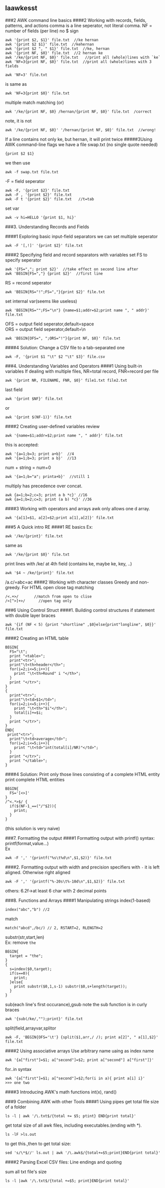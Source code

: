 ## laawkesst
###2 AWK command line basics
####2 Working with records, fields, patterns, and actions
comma is a line seperator, not literal comma.
NF = number of fields (per line) no $ sign
```
awk '{print $2, $1}' file.txt  //ke hernan
awk '{print $2 $1}' file.txt  //kehernan
awk '{print $2 ", " $1}' file.txt  //ke, hernan
awk '{print NF, $0}' file.txt  //2 hernan ke
awk '/ke/{print NF, $0}' file.txt   //print all (whole)lines with `ke`
awk 'NF=3{print NF, $0}' file.txt  //print all (whole)lines with 3 fields
```
```
awk 'NF=3' file.txt
```
is same as
```
awk 'NF=3{print $0}' file.txt
```
multiple match matching (or)
```
awk '/ke/{print NF, $0} /hernan/{print NF, $0}' file.txt  /correct
```
note, it is not
```
awk '/ke/{print NF, $0}' '/hernan/{print NF, $0}' file.txt  //wrong!
```
If a line contains not only ke, but hernan, it will print twice
#####3Using AWK command-line flags
we have a file swap.txt (no single quote needed)
```
{print $2 $1}
```
we then use
```
awk -f swap.txt file.txt
```
-F = field seperator
```
awk -F, '{print $2}' file.txt
awk -F , '{print $2}' file.txt
awk -F t '{print $2}' file.txt   //t=tab
```

set var
```
awk -v hi=HELLO '{print $1, hi}'
```
###3. Understanding Records and Fields

####1 Exploring basic input-field separators
we can set multiple seperator
```
awk -F '[,!]' '{print $2}' file.txt
```
####2 Specifying field and record separators with variables
set FS to specify seperator
```
awk '{FS=","; print $2}'  //take effect on second line after
awk 'BEGIN{FS=","} {print $2}'  //first line
```
RS = recond seperator
```
awk 'BEGIN{RS="!";FS=","}{print $2}' file.txt
```

set internal var(seems like useless)
```
awk 'BEGIN{RS="";FS="\n"} {name=$1;addr=$2;print name ", " addr}' file.txt
```
OFS = output field seperator,default=space  
ORS = output field seperator,default=\n
```
awk 'BEGIN{OFS=", ";ORS="!"}{print NF, $0}' file.txt
```
####4 Solution: Change a CSV file to a tab-separated one
```
awk -F, '{print $1 "\t" $2 "\t" $3}' file.csv
```

###4. Understanding Variables and Operators
####1 Using built-in variables
If dealing with multiple files, NR=total record, FNR=record per file
```
awk '{print NR, FILENAME, FNR, $0}' file1.txt file2.txt
```
last field
```
awk '{print $NF}' file.txt
```
or
```
awk '{print $(NF-1)}' file.txt
```
####2 Creating user-defined variables
review
```
awk '{name=$1;addr=$2;print name ", " addr}' file.txt
```


this is accepted:
```
awk '{a=1;b=3; print a+b}'  //4
awk '{a=1;b=3; print a b}'  //13
```
num + string = num+0
```
awk '{a=1;b="a"; printa+b}'  //still 1
```


multiply has precedence over concat.
```
awk {a=1;b=2;c=3; print a b *c}' //16
awk {a=1;b=2;c=3; print (a b) *c}' //36
```
####3 Working with operators and arrays
awk only allows one d array.
```
awk '{a[1]=$1, a[2]=$2;print a[1],a[2]}' file.txt
```
###5 A Quick intro RE
####1 RE basics
Ex:
```
awk '/ke/{print}' file.txt
```
same as
```
awk '/ke/{print $0}' file.txt
```
print lines with /ke/ at 4th field (contains ke, maybe ke, key, ..)
```
awk '$4 ~ /ke/{print}' file.txt
```
/a.c/=abc=ac
####2 Working with character classes
Greedy and non-greedy. For HTML open close tag matching
```
/<.+>/       //match from open to clise
/<[^>]+>/      //open tag only
```




###6 Using Control Struct
####1. Building control structures
if statement with double layer braces
```
awk '{if (NF < 5) {print "shortline" ,$0}else{print"longline", $0}}' file.txt
```

####2 Creating an HTML table
```
BEGIN{
  FS="\t";
  print "<table>";
  print"<tr>";
  print"\t<th>header</th>";
  for(i=2;i<=5;i++){
    print "\t<th>Round" i "</th>";
  }
  print "</tr>";
}
{
  print"<tr>";
  print"\t<td>$1</td>";
  for(i=2;i<=5;i++){
    print "\t<th>"$i"</th>";
    total[i]+=$i;
  }
  print "</tr>";
}
END{
 print"<tr>";
  print"\t<td>average</td>";
  for(i=2;i<=5;i++){
    print "\t<td>"int(total[i]/NR)"</td>";
  }
  print "</tr>";
  print "</table>";
}
```
####4 Solution: Print only those lines consisting of a complete HTML entity
print complete HTML entities
```
BEGIN{
  FS='[<>]'
}
/^<.*>$/ {
  if($(NF-1_==("/"$2)){
    print;
  }
}
```
(this solution is very naive)


###7. Formatting the output
####1 Formatting output with printf()
syntax: printf(format,value...)  
Ex
```
awk -F ',' '{printf("%s\t%d\n",$1,$2)}' file.txt
```

####2. Formatting output with width and precision specifiers
with `-` it is left aligned. Otherwise right aligned
```
awk -F ',' '{printf("%-20s\t%-10d\n",$1,$2)}' file.txt
```
others: 6.2f->at least 6 char with 2 decimal points

###8. Functions and Arrays
####1 Manipulating strings
index(1-based)
```
index("abc","b") //2
```
match
```
match("abcd",/bc/) // 2, RSTART=2, RLENGTH=2
```
substr(str,start,len)  
Ex: remove `the`
```
BEGIN{
  target = "the";
}
{
  s=index($0,target);
  if(s==0){
    print;
  }else{
    print substr($0,1,s-1) substr($0,s+length(target));
  }
}
```
sub(each line's first occurance),gsub
note the sub function is in curly braces
```
awk '{sub(/ke/,"");print}' file.txt
```

split(field,arrayvar,splitor
```
awk -F, 'BEGIN{OFS='\t'} {split($1,arr,/ /); print a[2]", " a[1],$2}' file.txt
```

####2 Using associative arrays
Use arbitrary name uaing as index name
```
awk '{a["first"]=$1; a["second"]=$2; print a["second"] a["first"]}'
```
for..in syntax
```
awk '{a["first"]=$1; a["second"]=$2;for(i in a){ print a[i] i}'
>>> one two
```

####3 Introducing AWK's math functions
int(x), rand()

###9 Combining AWK with other Tools
####1 Using pipes
get total file size of a folder
```
ls -l | awk '/\.txt$/{total += $5; ptint} END{print total}'
```

get total size of all awk files, including executables.(ending with *).
```
ls -lF >ls.out
``` 
to get this.,then to get total size:
```
sed 's/\*$//' ls.out | awk '/\.awk$/{total+=$5;print}END{print total}'
```

####2 Parsing Excel CSV files: Line endings and quoting



sum all txt file's size
```
ls -l |awk '/\.txt$/{total +=$5; print}END{print total}'
```
